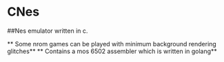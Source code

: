 # CNes
##Nes emulator written in c.

** Some nrom games can be played with minimum background rendering glitches**
** Contains a mos 6502 assembler which is written in golang**
